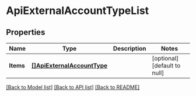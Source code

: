 # ApiExternalAccountTypeList

## Properties
Name | Type | Description | Notes
------------ | ------------- | ------------- | -------------
**Items** | [**[]ApiExternalAccountType**](ApiExternalAccountType.md) |  | [optional] [default to null]

[[Back to Model list]](../README.md#documentation-for-models) [[Back to API list]](../README.md#documentation-for-api-endpoints) [[Back to README]](../README.md)


